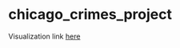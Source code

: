 # chicago_crimes_project


Visualization link [here](https://lookerstudio.google.com/s/lrQNEgBjkaE)

